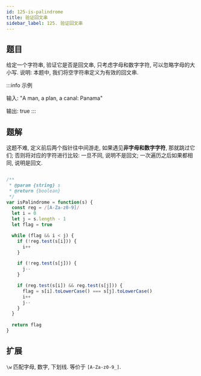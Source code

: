 ```yaml
---
id: 125-is-palindrome
title: 验证回文串
sidebar_label: 125. 验证回文串
---
```


## 题目

给定一个字符串, 验证它是否是回文串, 只考虑字母和数字字符, 可以忽略字母的大小写. 说明: 本题中, 我们将空字符串定义为有效的回文串.

:::info 示例

输入: "A man, a plan, a canal: Panama"

输出: true
:::

## 题解

这题不难, 定义前后两个指针往中间游走, 如果遇见**非字母和数字字符**, 那就跳过它们; 否则将对应的字符进行比较: 一旦不同, 说明不是回文; 一次遍历之后如果都相同, 说明是回文.

```ts

/**
 * @param {string} s
 * @return {boolean}
 */
var isPalindrome = function(s) {
  const reg = /[A-Za-z0-9]/
  let i = 0
  let j = s.length - 1
  let flag = true

  while (flag && i < j) {
    if (!reg.test(s[i])) {
      i++
    }

    if (!reg.test(s[j])) {
      j--
    }

    if (reg.test(s[i]) && reg.test(s[j])) {
      flag = s[i].toLowerCase() === s[j].toLowerCase()
      i++
      j--
    }
  }
  
  return flag
}
```

## 扩展

`\w` 匹配字母, 数字, 下划线. 等价于 `[A-Za-z0-9_]`.
